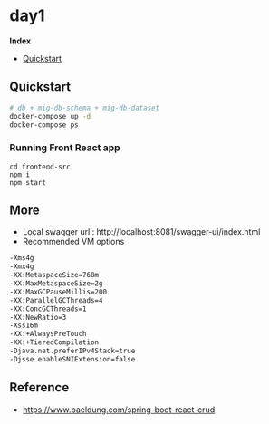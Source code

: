 # day1
**Index**
- [Quickstart](#quickstart)

## Quickstart
```bash
# db + mig-db-schema + mig-db-dataset
docker-compose up -d
docker-compose ps
```
### Running Front React app 
```
cd frontend-src
npm i
npm start
```
## More
- Local swagger url : http://localhost:8081/swagger-ui/index.html
- Recommended VM options
```bash
-Xms4g
-Xmx4g
-XX:MetaspaceSize=768m
-XX:MaxMetaspaceSize=2g
-XX:MaxGCPauseMillis=200
-XX:ParallelGCThreads=4
-XX:ConcGCThreads=1
-XX:NewRatio=3
-Xss16m
-XX:+AlwaysPreTouch
-XX:+TieredCompilation
-Djava.net.preferIPv4Stack=true
-Djsse.enableSNIExtension=false
```

## Reference
- https://www.baeldung.com/spring-boot-react-crud